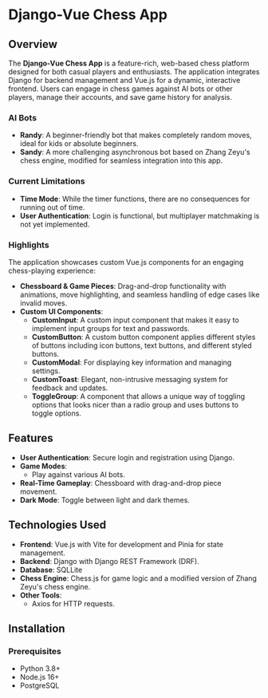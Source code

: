 # Django-Vue Chess App

## Overview
The **Django-Vue Chess App** is a feature-rich, web-based chess platform designed for both casual 
players and enthusiasts. The application integrates Django for backend management and Vue.js for a 
dynamic, interactive frontend. Users can engage in chess games against AI bots or other players, 
manage their accounts, and save game history for analysis.

### AI Bots
- **Randy**: A beginner-friendly bot that makes completely random moves, ideal for kids or absolute 
beginners.
- **Sandy**: A more challenging asynchronous bot based on Zhang Zeyu's chess engine, modified for 
seamless integration into this app.

### Current Limitations
- **Time Mode**: While the timer functions, there are no consequences for running out of time.
- **User Authentication**: Login is functional, but multiplayer matchmaking is not yet implemented.

### Highlights
The application showcases custom Vue.js components for an engaging chess-playing experience:
- **Chessboard & Game Pieces**: Drag-and-drop functionality with animations, move highlighting, and 
seamless handling of edge cases like invalid moves.
- **Custom UI Components**:
  - **CustomInput**: A custom input component that makes it easy to implement input groups for text
and passwords.
  - **CustomButton**: A custom button component applies different styles of buttons including icon
buttons, text buttons, and different styled buttons.
  - **CustomModal**: For displaying key information and managing settings.
  - **CustomToast**: Elegant, non-intrusive messaging system for feedback and updates.
  - **ToggleGroup**: A component that allows a unique way of toggling options that looks nicer than
a radio group and uses buttons to toggle options. 

## Features
- **User Authentication**: Secure login and registration using Django.
- **Game Modes**:
  - Play against various AI bots.
- **Real-Time Gameplay**: Chessboard with drag-and-drop piece movement.
- **Dark Mode**: Toggle between light and dark themes.

## Technologies Used
- **Frontend**: Vue.js with Vite for development and Pinia for state management.
- **Backend**: Django with Django REST Framework (DRF).
- **Database**: SQLLite
- **Chess Engine**: Chess.js for game logic and a modified version of Zhang Zeyu's chess engine.
- **Other Tools**:
  - Axios for HTTP requests.

## Installation
### Prerequisites
- Python 3.8+
- Node.js 16+
- PostgreSQL

